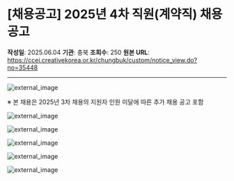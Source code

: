 # [채용공고] 2025년 4차 직원(계약직) 채용 공고

**작성일**: 2025.06.04
**기관**: 충북
**조회수**: 250
**원본 URL**: https://ccei.creativekorea.or.kr/chungbuk/custom/notice_view.do?no=35448

---
![external_image](https://ccei.creativekorea.or.kr/ce3/images/000858/20250604091736627_Y2ROT6E8.png)

※ 본 채용은 2025년 3차 채용의 지원자 인원 미달에 따른 추가 채용 공고 포함

  

![external_image](https://ccei.creativekorea.or.kr/ce3/images/000858/20250604091742610_H89E9F3I.png)

![external_image](https://ccei.creativekorea.or.kr/ce3/images/000858/20250604091747974_K4TM33SD.png)

![external_image](https://ccei.creativekorea.or.kr/ce3/images/000858/20250604091754785_OX5AILCS.png)

![external_image](https://ccei.creativekorea.or.kr/ce3/images/000858/20250604091759442_6Q7BDWNJ.png)

![external_image](https://ccei.creativekorea.or.kr/ce3/images/000858/20250604091804136_ANN5TTB6.png)

  

  

  

